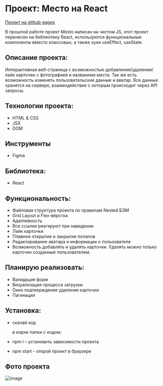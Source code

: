 # Проект: Место на React

[Проект на github-pages](https://pavelbodrenkov.github.io/mesto-react/)

В прошлой работе проект Mesto написан на чистом JS, этот проект перенесен на библиотеку React, используются функциональные компоненты вместо классовых, а также хуки useEffect, useState.

## Описание проекта:
Интерактивная веб-страница с возможностью добавления/удаления/лайк карточек с фотографией и названием места. Так же есть возможность изменять пользовательские данные и аватар. Все данные хранятся на сервере, взаимодействие с которым происходит через API запросы.

## Технологии проекта:
- HTML & CSS
- JSX
- DOM

## Инструменты
- Figma

## Библиотека:
- React

## Функциональность:
- Файловая структура проекта по правилам Nested БЭМ
- Grid Layout и Flex-вёрстка
- Адаптивность
- Все ссылки реагируют при наведении
- Лайк карточки
- Плавное открытие и закрытие попапов
- Редактирование аватара и информации о пользователе
- Возможность добавлять и удалять карточки. Удалять можно только карточки созданные пользователем.

## Планирую реализовать:
- Валидация форм
- Визуализация процесса загрузки
- Окно подтверждения удаления карточки
- Пагинация

## Установка:
- скачай код

  в корне папки с кодом:

- npm i – установить зависимости проекта

- npm start - открой проект в браузере

## Фото проекта
![image](https://user-images.githubusercontent.com/70709823/111629294-324ab100-8802-11eb-8fca-d7b7ec873acc.png)


